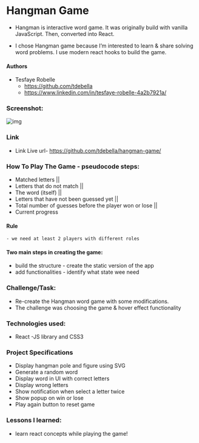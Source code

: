 # Hangman Game

- Hangman is interactive word game. It was originally build with vanilla JavaScript. Then, converted into React.

- I chose Hangman game because I’m interested to learn & share solving word problems. I use modern react hooks to build the game.

#### Authors

- Tesfaye Robelle
  - https://github.com/tdebella
  - https://www.linkedin.com/in/tesfaye-robelle-4a2b7921a/

### Screenshot: 

![img](https://user-images.githubusercontent.com/95178233/197386533-37d0abac-aa74-472a-9451-1c4ef72bdfaa.jpg)

### Link

- Link Live url- https://github.com/tdebella/hangman-game/

### How To Play The Game - pseudocode steps:

- Matched letters ||
- Letters that do not match ||
- The word (itself) ||
- Letters that have not been guessed yet ||
- Total number of guesses before the player won or lose ||
- Current progress

#### Rule 
    - we need at least 2 players with different roles
    
#### Two main steps in creating the game:
  - build the structure - create the static version of the app
  - add functionalities - identify what state wee need

### Challenge/Task:

- Re-create the Hangman word game with some modifications.
- The challenge was choosing the game & hover effect functionality

### Technologies used:

- React -JS library and CSS3

### Project Specifications

- Display hangman pole and figure using SVG
- Generate a random word
- Display word in UI with correct letters
- Display wrong letters
- Show notification when select a letter twice
- Show popup on win or lose
- Play again button to reset game

### Lessons I learned:

- learn react concepts while playing the game!
